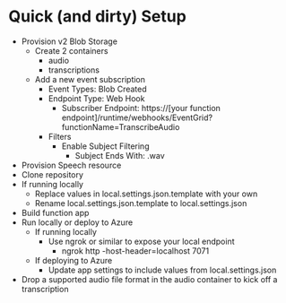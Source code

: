 # Quick (and dirty) Setup

- Provision v2 Blob Storage
  - Create 2 containers
    - audio
    - transcriptions
  - Add a new event subscription
    - Event Types: Blob Created
    - Endpoint Type: Web Hook
      - Subscriber Endpoint: https://[your function endpoint]/runtime/webhooks/EventGrid?functionName=TranscribeAudio
    - Filters
      - Enable Subject Filtering
        - Subject Ends With: .wav
- Provision Speech resource
- Clone repository
- If running locally
  - Replace values in local.settings.json.template with your own
  - Rename local.settings.json.template to local.settings.json
- Build function app
- Run locally or deploy to Azure
  - If running locally
    - Use ngrok or similar to expose your local endpoint
      - ngrok http -host-header=localhost 7071
  - If deploying to Azure
    - Update app settings to include values from local.settings.json
- Drop a supported audio file format in the audio container to kick off a transcription
